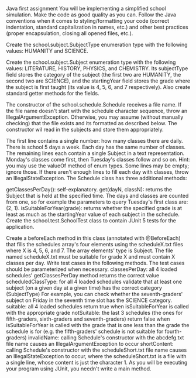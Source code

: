 Java first assignment
You will be implementing a simplified school simulation. Make the code as good quality as you can. Follow the Java conventions when it comes to styling/formatting your code (correct indentation, standard capitalization in names, etc.) and other best practices (proper encapsulation, closing all opened files, etc.).

Create the school.subject.SubjectType enumeration type with the following values: HUMANITY and SCIENCE.

Create the school.subject.Subject enumeration type with the following values: LITERATURE, HISTORY, PHYSICS, and CHEMISTRY. Its subjectType field stores the category of the subject (the first two are HUMANITY, the second two are SCIENCE), and the startingYear field stores the grade where the subject is first taught (its value is 4, 5, 6, and 7 respectively). Also create standard getter methods for the fields.

The constructor of the school.schedule.Schedule receives a file name. If the file name doesn't start with the schedule character sequence, throw an IllegalArgumentException. Otherwise, you may assume (without manually checking) that the file exists and its formatted as described below. The constructor wil read in the subjects and store them appropriately.

The first line contains a single number: how many classes there are daily.
There is school 5 days a week.
Each day has the same number of classes.
The remaining lines each contain a single Subject in a text representation.
Monday's classes come first, then Tuesday's classes follow and so on.
Hint: you may use the valueOf method of enum types.
Some lines may be empty; ignore those.
If there aren't enough lines to fill each day with classes, throw an IllegalStateException.
The Schedule class has three additional methods:

getClassesPerDay(): self-explanatory.
get(dayN, classN): returns the Subject that is held at the specified time. The days and classes are counted from one, so for example the parameters to query Tuesday's first class are: (2, 1).
isSuitableForYear(grade): returns whether the specified grade is at least as much as the startingYear value of each subject in the schedule.
Create the school.test.SchoolTest class to contain JUnit 5 tests for the application.

Create a beforeEach method in this class (annotated with @BeforeEach) that fills the schedules array's four elements using the scheduleX.txt files where X is 4, 5, 6, and 7. The array elements' type is Subject.
The file named scheduleX.txt must be suitable for grade X and must contain X classes per day.
Write test cases in the following methods. The test cases should be parameterized when necessary.
classesPerDay: all 4 loaded schedules' getClassesPerDay method returns the correct value
scheduledClassType: for all 4 loaded schedules validate that at least one subject (on a given day at a given time) has the correct category (SubjectType)
For example, you can check whether the seventh-graders' subject on Friday in the seventh time slot has the SCIENCE category.
suitable: all 4 loaded schedules return true when isSuitableForYear is called with the appropriate grade
notSuitable: the last 3 schedules (the ones for fifth-graders, sixth-graders and seventh-graders) return false when isSuitableForYear is called with the grade that is one less than the grade the schedule is for (e.g. the fifth-graders' schedule is not suitable for fourth-graders)
invalidName: calling Schedule's constructor with the abcdefg.txt file name causes an IllegalArgumentException to occur
shortContent: calling Schedule's constructor with the scheduleShort.txt file name causes an IllegalStateException to occur, where the scheduleShort.txt is a file with a single line, whose content is just the character 1.
As you will be executing your program using JUnit, you needn't write a main method.